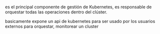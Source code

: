 es el principal componente de gestión de Kubernetes, es responsable de orquestar todas las operaciones dentro del clúster.

basicamente expone un api de kubernetes para ser usado por los usuarios externos para orquestar, monitorear un cluster